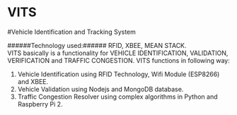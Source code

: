 # VITS

#Vehicle Identification and Tracking System

######Technology used:###### RFID, XBEE, MEAN STACK.<br>
VITS basically is a functionality for VEHICLE IDENTIFICATION, VALIDATION, VERIFICATION and TRAFFIC CONGESTION. VITS functions in following way:
1) Vehicle Identification using RFID Technology, Wifi Module (ESP8266) and XBEE.
2) Vehicle Validation using Nodejs and MongoDB database.
3) Traffic Congestion Resolver using complex algorithms in Python and Raspberry Pi 2.

